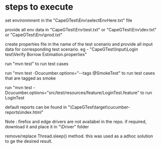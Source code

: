 # steps to execute
set environmnent in the "CapeGTest\Env\selectEnvHere.txt" file

provide all env data in "CapeGTest\Env\test.txt" or "CapeGTest\Env\dev.txt" or "CapeGTest\Env\prod.txt"

create properties file in the name of the test scenario and provide all input data for corresponding test scenario. eg - "CapeGTest\Input\Login test\Verify Borrow Estimation.properties"

run "mvn test" to run test cases

run "mvn test -Dcucumber.options="--tags @SmokeTest" to run test cases that are tagged as smoke

run "mvn test -Dcucumber.options="src/test/resources/feature/LoginTest.feature" to run LoginTest

default reports can be found in "\CapeGTest\target\cucumber-reports\index.html"

Note : firefox and edge drivers are not availabel in the repo. if required, download it and place it in "\Driver\" folder 

remove/replace Thread.sleep() method. this was used as a adhoc solution to ge the desired result. 
